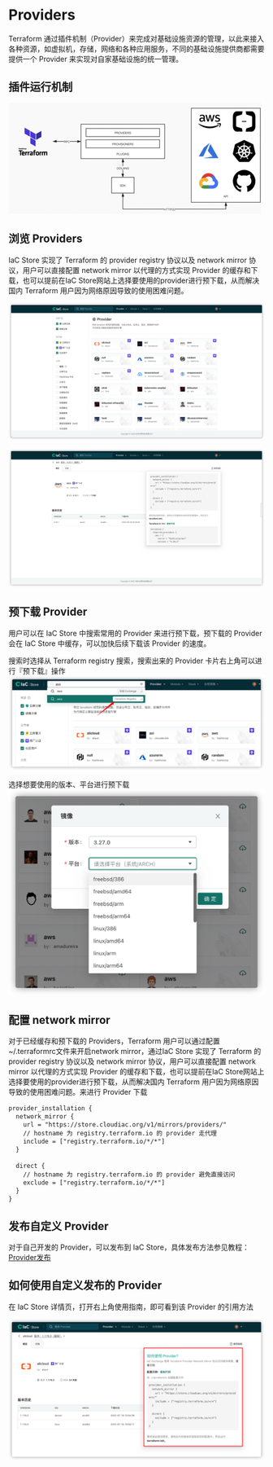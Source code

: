 # Providers

Terraform 通过插件机制（Provider）来完成对基础设施资源的管理，以此来接入各种资源，如虚拟机，存储，网络和各种应用服务，不同的基础设施提供商都需要提供一个 Provider 来实现对自家基础设施的统一管理。

## 插件运行机制

![img.png](../images/provider.png)

## 浏览 Providers
IaC Store 实现了 Terraform 的 provider registry 协议以及 network mirror 协议，用户可以直接配置 network mirror 以代理的方式实现 Provider 的缓存和下载，也可以提前在IaC Store网站上选择要使用的provider进行预下载，从而解决国内 Terraform 用户因为网络原因导致的使用困难问题。

![img.png](../images/provider01.png)

![img.png](../images/provider02.png)

## 预下载 Provider
用户可以在 IaC Store 中搜索常用的 Provider 来进行预下载，预下载的 Provider 会在 IaC Store 中缓存，可以加快后续下载该 Provider 的速度。

搜索时选择从 Terraform registry 搜索，搜索出来的 Provider 卡片右上角可以进行『预下载』操作
![img.png](../images/provider-predown.png)

选择想要使用的版本、平台进行预下载
![img.png](../images/provider-predown02.png)

## 配置 network mirror
对于已经缓存和预下载的 Providers，Terraform 用户可以通过配置~/.terraformrc文件来开启network mirror，通过IaC Store 实现了 Terraform 的 provider registry 协议以及 network mirror 协议，用户可以直接配置 network mirror 以代理的方式实现 Provider 的缓存和下载，也可以提前在IaC Store网站上选择要使用的provider进行预下载，从而解决国内 Terraform 用户因为网络原因导致的使用困难问题。来进行 Provider 下载

```hcl
provider_installation {
  network_mirror {
    url = "https://store.cloudiac.org/v1/mirrors/providers/"
    // hostname 为 registry.terraform.io 的 provider 走代理
    include = ["registry.terraform.io/*/*"]
  }

  direct {
    // hostname 为 registry.terraform.io 的 provider 避免直接访问
    exclude = ["registry.terraform.io/*/*"]
  }
}
```

## 发布自定义 Provider
对于自己开发的 Provider，可以发布到 IaC Store，具体发布方法参见教程：[Provider发布](../cases/provider-publish.md)

## 如何使用自定义发布的 Provider
在 IaC Store 详情页，打开右上角使用指南，即可看到该 Provider 的引用方法

![img.png](../images/provider-usage.png)
